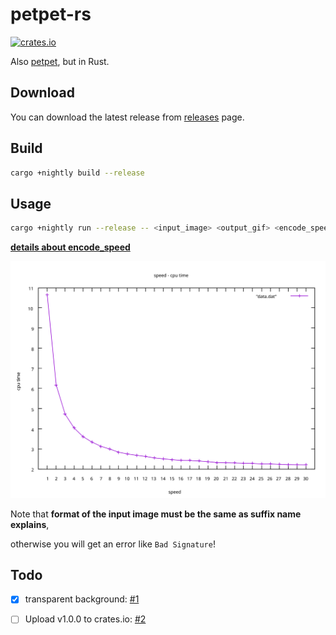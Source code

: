 # petpet-rs

[![crates.io](https://img.shields.io/crates/v/petpet.svg)](https://crates.io/crates/petpet)

Also [petpet](https://github.com/camprevail/pet-pet-gif/), but in Rust.

## Download

You can download the latest release from [releases](https://github.com/poly000/petpet-rs/releases) page.

## Build

```bash
cargo +nightly build --release
```

## Usage

```bash
cargo +nightly run --release -- <input_image> <output_gif> <encode_speed>
```

**[details about encode_speed](https://doc.servo.org/color_quant/struct.NeuQuant.html#method.new)**

![more visual performance line chart](img/speed_to_cpu-time.svg)

Note that **format of the input image must be the same as suffix name explains**,

otherwise you will get an error like `Bad Signature`!

## Todo

- [x] transparent background: [#1](https://github.com/poly000/petpet-rs/issues/1)

- [ ] Upload v1.0.0 to crates.io: [#2](https://github.com/poly000/petpet-rs/issues/2)
